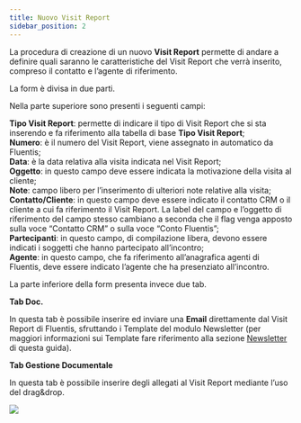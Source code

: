 ```yaml
---
title: Nuovo Visit Report
sidebar_position: 2
---
```


La procedura di creazione di un nuovo **Visit Report** permette di andare a definire quali saranno le caratteristiche del Visit Report che verrà inserito, compreso il contatto e l’agente di riferimento.

La form è divisa in due parti.

Nella parte superiore sono presenti i seguenti campi:

**Tipo Visit Report**: permette di indicare il tipo di Visit Report che si sta inserendo e fa riferimento alla tabella di base **Tipo Visit Report**;       
**Numero**: è il numero del Visit Report, viene assegnato in automatico da Fluentis;      
**Data**: è la data relativa alla visita indicata nel Visit Report;     
**Oggetto**: in questo campo deve essere indicata la motivazione della visita al cliente;     
**Note**: campo libero per l’inserimento di ulteriori note relative alla visita;     
**Contatto/Cliente**: in questo campo deve essere indicato il contatto CRM o il cliente a cui fa riferimento il Visit Report. La label del campo e l’oggetto di riferimento del campo stesso cambiano a seconda che il flag venga apposto sulla voce “Contatto CRM” o sulla voce “Conto Fluentis”;     
**Partecipanti**: in questo campo, di compilazione libera, devono essere indicati i soggetti che hanno partecipato all’incontro;     
**Agente**: in questo campo, che fa riferimento all’anagrafica agenti di Fluentis, deve essere indicato l’agente che ha presenziato all’incontro.     

La parte inferiore della form presenta invece due tab.

**Tab Doc.**

In questa tab è possibile inserire ed inviare una **Email** direttamente dal Visit Report di Fluentis, sfruttando i Template del modulo Newsletter (per maggiori informazioni sui Template fare riferimento alla sezione [Newsletter](/docs/crm/budget-marketing-automation/newsletter/new-newsletter) di questa guida).


**Tab Gestione Documentale**

In questa tab è possibile inserire degli allegati al Visit Report mediante l’uso del drag&drop.

![](/img/it-it/applications/crm/visit-report/document.png)

